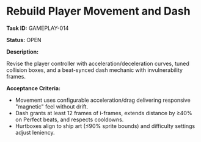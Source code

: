 # Rebuild Player Movement and Dash

**Task ID:** GAMEPLAY-014

**Status:** OPEN

**Description:**

Revise the player controller with acceleration/deceleration curves, tuned collision boxes, and a beat-synced dash mechanic with invulnerability frames.

**Acceptance Criteria:**

- Movement uses configurable acceleration/drag delivering responsive "magnetic" feel without drift.
- Dash grants at least 12 frames of i-frames, extends distance by ≥40% on Perfect beats, and respects cooldowns.
- Hurtboxes align to ship art (≤90% sprite bounds) and difficulty settings adjust leniency.
